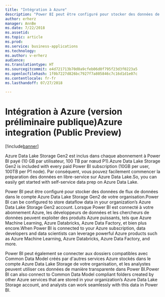 ```yaml
---
title: "Intégration à Azure"
description: "Power BI peut être configuré pour stocker des données de flux de données dans Azure Data Lake Storage de votre organisation."
author: erherz
manager: AnnBe
ms.date: 7/22/2018
ms.assetid: 
ms.topic: article
ms.prod: 
ms.service: business-applications
ms.technology: 
ms.author: v-erherz
audience: 
ms.translationtype: HT
ms.sourcegitcommit: e4d721713b70d0a9cfeb06d0f795f23d3f0223a5
ms.openlocfilehash: 1f0b7227d826bc7927f7a805846c7c16d1d1e07c
ms.contentlocale: fr-fr
ms.lasthandoff: 07/27/2018

---
```

# <a name="azure-integration-public-preview"></a><span data-ttu-id="1b63e-103">Intégration à Azure (version préliminaire publique)</span><span class="sxs-lookup"><span data-stu-id="1b63e-103">Azure integration (Public Preview)</span></span> 


[!include[banner](../../../includes/banner.md)]

<span data-ttu-id="1b63e-104">Azure Data Lake Storage Gen2 est inclus dans chaque abonnement à Power BI payé (10 GB par utilisateur, 100 TB par nœud P1).</span><span class="sxs-lookup"><span data-stu-id="1b63e-104">Azure Data Lake Storage Gen2 is included with every paid Power BI subscription (10GB per user, 100TB per P1 node).</span></span> <span data-ttu-id="1b63e-105">Par conséquent, vous pouvez facilement commencer la préparation des données en libre-service sur Azure Data Lake.</span><span class="sxs-lookup"><span data-stu-id="1b63e-105">So, you can easily get started with self-service data prep on Azure Data Lake.</span></span>  

<span data-ttu-id="1b63e-106">Power BI peut être configuré pour stocker des données de flux de données dans le compte Azure Data Lake Storage Gen2 de votre organisation.</span><span class="sxs-lookup"><span data-stu-id="1b63e-106">Power BI can be configured to store dataflow data in your organization’s Azure Data Lake Storage Gen2 account.</span></span> <span data-ttu-id="1b63e-107">Lorsque Power BI est connecté à votre abonnement Azure, les développeurs de données et les chercheurs de données peuvent exploiter des produits Azure puissants, tels que Azure Machine Learning, Azure Databricks, Azure Data Factory, et bien plus encore.</span><span class="sxs-lookup"><span data-stu-id="1b63e-107">When Power BI is connected to your Azure subscription, data developers and data scientists can leverage powerful Azure products such as Azure Machine Learning, Azure Databricks, Azure Data Factory, and more.</span></span> 

<span data-ttu-id="1b63e-108">Power BI peut également se connecter aux dossiers compatibles avec Common Data Model créés par d'autres services Azure stockés dans le compte Azure Data Lake Storage de votre organisation, et les analystes peuvent utiliser ces données de manière transparente dans Power BI.</span><span class="sxs-lookup"><span data-stu-id="1b63e-108">Power BI can also connect to Common Data Model compliant folders created by other Azure services that are stored in your organization’s Azure Data Lake Storage account, and analysts can work seamlessly with this data in Power BI.</span></span> 

